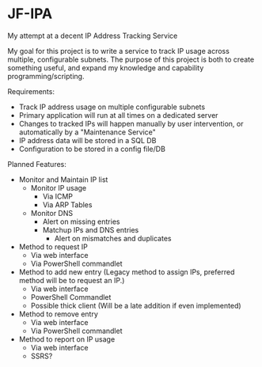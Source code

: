 # JF-IPA
My attempt at a decent IP Address Tracking Service

My goal for this project is to write a service to track IP usage across multiple, configurable subnets.
The purpose of this project is both to create something useful, and expand my knowledge and capability programming/scripting. 

Requirements:
- Track IP address usage on multiple configurable subnets
- Primary application will run at all times on a dedicated server
- Changes to tracked IPs will happen manually by user intervention, or automatically by a "Maintenance Service"
- IP address data will be stored in a SQL DB
- Configuration to be stored in a config file/DB

Planned Features:
- Monitor and Maintain IP list
    - Monitor IP usage
        - Via ICMP
        - Via ARP Tables
    - Monitor DNS
        - Alert on missing entries
        - Matchup IPs and DNS entries
            - Alert on mismatches and duplicates
- Method to request IP
    - Via web interface
    - Via PowerShell commandlet
- Method to add new entry (Legacy method to assign IPs, preferred method will be to request an IP.)
    - Via web interface
    - PowerShell Commandlet
    - Possible thick client (Will be a late addition if even implemented)
- Method to remove entry
    - Via web interface
    - Via PowerShell commandlet
- Method to report on IP usage
    - Via web interface
    - SSRS?
